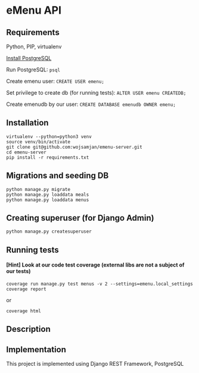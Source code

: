 # eMenu API

## Requirements
Python, PIP, virtualenv

[Install PostgreSQL](https://tutorial-extensions.djangogirls.org/en/optional_postgresql_installation/)

Run PostgreSQL:
```psql```

Create emenu user:
```CREATE USER emenu;```

Set privilege to create db (for running tests):
```ALTER USER emenu CREATEDB;```

Create emenudb by our user:
```CREATE DATABASE emenudb OWNER emenu;```


## Installation
```
virtualenv --python=python3 venv
source venv/bin/activate
git clone git@github.com:wojsamjan/emenu-server.git
cd emenu-server
pip install -r requirements.txt
```


## Migrations and seeding DB
```
python manage.py migrate
python manage.py loaddata meals
python manage.py loaddata menus
```


## Creating superuser (for Django Admin)
```
python manage.py createsuperuser
```


## Running tests
#### [Hint] Look at our code test coverage (external libs are not a subject of our tests)
```
coverage run manage.py test menus -v 2 --settings=emenu.local_settings
coverage report
```

or

```coverage html```


## Description


## Implementation

This project is implemented using Django REST Framework, PostgreSQL
